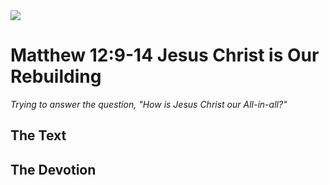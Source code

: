 <img class="intro-right" src="/images/art-matthew.jpg">

# Matthew 12:9-14 Jesus Christ is Our Rebuilding

*Trying to answer the question, "How is Jesus Christ our All-in-all?"*

## The Text

## The Devotion